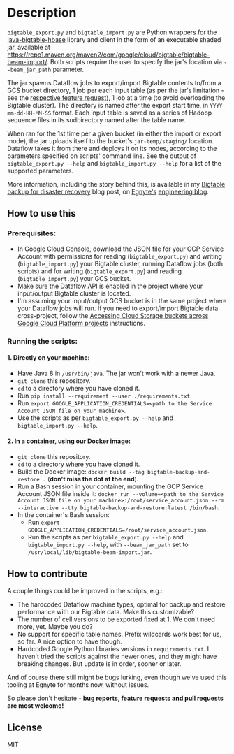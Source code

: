 # Description
`bigtable_export.py` and `bigtable_import.py` are Python wrappers for the [java-bigtable-hbase](
https://github.com/googleapis/java-bigtable-hbase) library and client in the form of an executable shaded jar,
available at https://repo1.maven.org/maven2/com/google/cloud/bigtable/bigtable-beam-import/. Both scripts require the
user to specify the jar's location via `--beam_jar_path` parameter.

The jar spawns Dataflow jobs to export/import Bigtable contents to/from a GCS bucket directory, 1 job per each input
table (as per the jar's limitation - see the [respective feature request](
https://github.com/googleapis/cloud-bigtable-client/issues/2180)), 1 job at a time (to avoid overloading the Bigtable
cluster). The directory is named after the export start time, in `YYYY-mm-dd-HH-MM-SS` format. Each input table is
saved as a series of Hadoop sequence files in its sudbirectory named after the table name.

When ran for the 1st time per a given bucket (in either the import or export mode), the jar uploads itself to the
bucket's `jar-temp/staging/` location. Dataflow takes it from there and deploys it on its nodes, according to the
parameters specified on scripts' command line. See the output of `bigtable_export.py --help` and `bigtable_import.py
--help` for a list of the supported parameters.

More information, including the story behind this, is available in my [Bigtable backup for disaster recovery](
https://medium.com/egnyte-engineering/bigtable-backup-for-disaster-recovery-9eeb5ea8e0fb) blog post, on [Egnyte's](
https://www.egnyte.com/) [engineering blog](https://medium.com/egnyte-engineering).

## How to use this
### Prerequisites:

* In Google Cloud Console, download the JSON file for your GCP Service Account with permissions for reading
(`bigtable_export.py`) and writing (`bigtable_import.py`) your Bigtable cluster, running Dataflow jobs (both scripts)
and for writing (`bigtable_export.py`) and reading (`bigtable_import.py`) your GCS bucket.
* Make sure the Dataflow API is enabled in the project where your input/output Bigtable cluster is located.
* I'm assuming your input/output GCS bucket is in the same project where your Dataflow jobs will run. If you
need to export/import Bigtable data cross-project, follow the [Accessing Cloud Storage buckets across Google Cloud
Platform projects](
https://cloud.google.com/dataflow/docs/concepts/security-and-permissions#accessing_cloud_storage_buckets_across_google_cloud_platform_projects)
instructions.

### Running the scripts:

#### 1. Directly on your machine:
  * Have Java 8 in `/usr/bin/java`. The jar won't work with a newer Java.  
  * `git clone` this repository.
  * `cd` to a directory where you have cloned it.
  * Run `pip install --requirement --user ./requirements.txt`.
  * Run `export GOOGLE_APPLICATION_CREDENTIALS=<path to the Service Account JSON file on your machine>`.
  * Use the scripts as per `bigtable_export.py --help` and `bigtable_import.py --help`.

#### 2. In a container, using our Docker image:
  * `git clone` this repository.
  * `cd` to a directory where you have cloned it.
  * Build the Docker image: `docker build --tag bigtable-backup-and-restore .` (**don't miss the dot at the end**).
  * Run a Bash session in your container, mounting the GCP Service Account JSON file inside it: `docker run
  --volume=<path to the Service Account JSON file on your machine>:/root/service_account.json --rm --interactive --tty
  bigtable-backup-and-restore:latest /bin/bash`.
  * In the container's Bash session:
     * Run `export GOOGLE_APPLICATION_CREDENTIALS=/root/service_account.json`.
     * Run the scripts as per `bigtable_export.py --help` and `bigtable_import.py --help`,  with `--beam_jar_path` set
     to `/usr/local/lib/bigtable-beam-import.jar`.

## How to contribute
A couple things could be improved in the scripts, e.g.:
  * The hardcoded Dataflow machine types, optimal for backup and restore performance with our Bigtable data. Make this
  customizable?
  * The number of cell versions to be exported fixed at 1. We don't need more, yet. Maybe you do?
  * No support for specific table names. Prefix wildcards work best for us, so far. A nice option to have though.
  * Hardcoded Google Python libraries versions in `requirements.txt`. I haven't tried the scripts against the newer
  ones, and they might have breaking changes. But update is in order, sooner or later.

And of course there still might be bugs lurking, even though we've used this tooling at Egnyte for months now, without
issues.

So please don't hesitate - **bug reports, feature requests and pull requests are most welcome!**

## License
MIT

